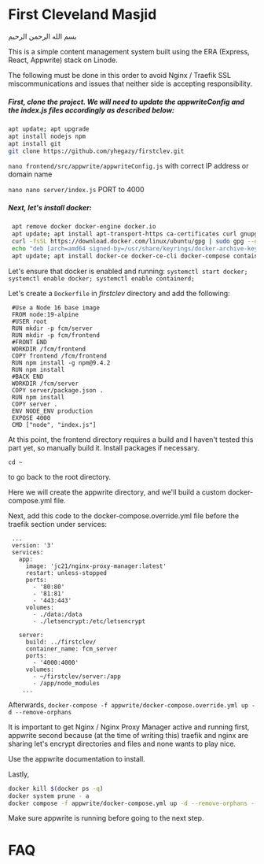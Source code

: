 # First Cleveland Masjid 

<p>بسم الله الرحمن الرحيم</p>

<p>This is a simple content management system built using the ERA (Express, React, Appwrite) stack on Linode. </p> 
<p>The following must be done in this order to avoid Nginx / Traefik SSL miscommunications and issues that neither side is accepting responsibility.</p>
 
 <h5>First, clone the project. We will need to update the appwriteConfig and the index.js files accordingly as described below:</h5>
 
 ```bash
 apt update; apt upgrade
 apt install nodejs npm 
 apt install git
 git clone https://github.com/yhegazy/firstclev.git
```

<p><code>nano frontend/src/appwrite/appwriteConfig.js</code> with correct IP address or domain name</p>
<p><code>nano nano server/index.js</code> PORT to 4000</p>

<h5>Next, let's install docker:</h5> 

```bash 
 apt remove docker docker-engine docker.io
 apt update; apt install apt-transport-https ca-certificates curl gnupg lsb-release
 curl -fsSL https://download.docker.com/linux/ubuntu/gpg | sudo gpg --dearmor -o /usr/share/keyrings/docker-archive-keyring.gpg
 echo "deb [arch=amd64 signed-by=/usr/share/keyrings/docker-archive-keyring.gpg] https://download.docker.com/linux/ubuntu $(lsb_release -cs) stable" |  sudo tee /etc/apt/sources.list.d/docker.list > /dev/null
 apt update; apt install docker-ce docker-ce-cli docker-compose containerd.io
```

<p>Let's ensure that docker is enabled and running:
<code>systemctl start docker; systemctl enable docker; systemctl enable containerd;</code>
</p>

<p>Let's create a <code>Dockerfile</code> in <i>firstclev</i> directory and add the following:</p>

 ```docker
  #Use a Node 16 base image
  FROM node:19-alpine
  #USER root
  RUN mkdir -p fcm/server
  RUN mkdir -p fcm/frontend
  #FRONT END 
  WORKDIR /fcm/frontend
  COPY frontend /fcm/frontend
  RUN npm install -g npm@9.4.2
  RUN npm install
  #BACK END
  WORKDIR /fcm/server
  COPY server/package.json .
  RUN npm install
  COPY server .
  ENV NODE_ENV production
  EXPOSE 4000
  CMD ["node", "index.js"]
  ```
 
 <p>At this point, the frontend directory requires a build and I haven't tested this part yet, so manually build it. Install packages if necessary.</p>
 <p><code>cd ~</code></p> to go back to the root directory. 
 <p>Here we will create the appwrite directory, and we'll build a custom docker-compose.yml file. 
 
 <p> Next, add this code to the docker-compose.override.yml file before the traefik section under services:</p>
 
```docker
 ...
 version: '3'
 services:
   app:
     image: 'jc21/nginx-proxy-manager:latest'
     restart: unless-stopped
     ports:
       - '80:80'
       - '81:81'
       - '443:443'
     volumes:
       - ./data:/data
       - ./letsencrypt:/etc/letsencrypt

   server:
     build: ../firstclev/
     container_name: fcm_server
     ports:
       - '4000:4000'
     volumes:
       - ~/firstclev/server:/app
       - /app/node_modules
    ...
```

<p>Afterwards, <code>docker-compose -f appwrite/docker-compose.override.yml up -d --remove-orphans</code></p>

<p>It is important to get Nginx / Nginx Proxy Manager active and running first, appwrite second because (at the time of writing this) traefik and nginx are sharing let's encrypt directories and files and none wants to play nice.</p>


<p>Use the appwrite documentation to install.</p>
<p>Lastly,

 ```bash
 docker kill $(docker ps -q)
 docker system prune - a 
 docker compose -f appwrite/docker-compose.yml up -d --remove-orphans --renew-anon-volumes
 ```
 
 

</p>


<p>Make sure appwrite is running before going to the next step.</p>


<h1>FAQ</h1>



 
 
